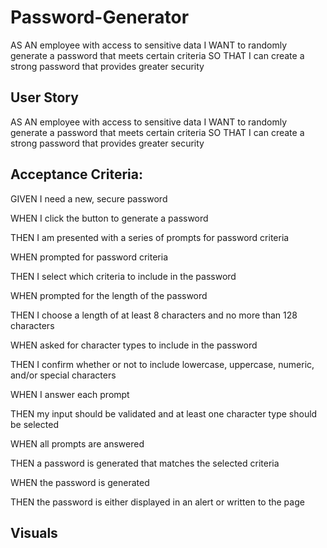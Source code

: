 # Password-Generator
AS AN employee with access to sensitive data I WANT to randomly generate a password that meets certain criteria SO THAT I can create a strong password that provides greater security

## User Story
AS AN employee with access to sensitive data
I WANT to randomly generate a password that meets certain criteria
SO THAT I can create a strong password that provides greater security


## Acceptance Criteria: 
GIVEN I need a new, secure password

WHEN I click the button to generate a password

THEN I am presented with a series of prompts for password criteria

WHEN prompted for password criteria

THEN I select which criteria to include in the password

WHEN prompted for the length of the password

THEN I choose a length of at least 8 characters and no more than 128 characters

WHEN asked for character types to include in the password

THEN I confirm whether or not to include lowercase, uppercase, numeric, and/or special characters

WHEN I answer each prompt

THEN my input should be validated and at least one character type should be selected

WHEN all prompts are answered

THEN a password is generated that matches the selected criteria

WHEN the password is generated

THEN the password is either displayed in an alert or written to the page

## Visuals 


